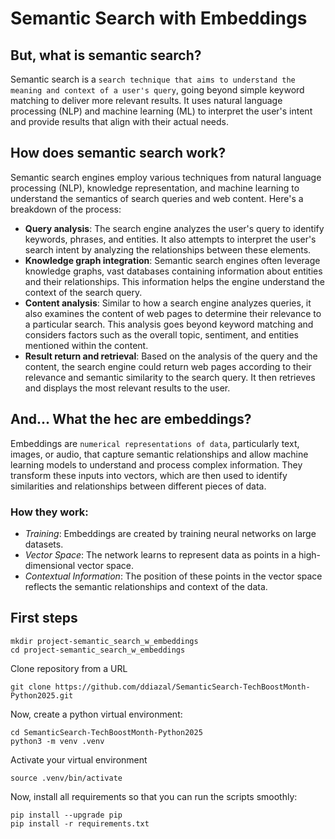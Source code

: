 # Semantic Search with Embeddings
## But, what is semantic search?
Semantic search is a `search technique that aims to understand the meaning and context of a user's query`, going beyond simple keyword matching to deliver more relevant results. It uses natural language processing (NLP) and machine learning (ML) to interpret the user's intent and provide results that align with their actual needs. 

## How does semantic search work?
Semantic search engines employ various techniques from natural language processing (NLP), knowledge representation, and machine learning to understand the semantics of search queries and web content. Here's a breakdown of the process:

* **Query analysis**: The search engine analyzes the user's query to identify keywords, phrases, and entities. It also attempts to interpret the user's search intent by analyzing the relationships between these elements.
* **Knowledge graph integration**: Semantic search engines often leverage knowledge graphs, vast databases containing information about entities and their relationships. This information helps the engine understand the context of the search query.
* **Content analysis**: Similar to how a search engine analyzes queries, it also examines the content of web pages to determine their relevance to a particular search. This analysis goes beyond keyword matching and considers factors such as the overall topic, sentiment, and entities mentioned within the content.
* **Result return and retrieval**: Based on the analysis of the query and the content, the search engine could return  web pages according to their relevance and semantic similarity to the search query. It then retrieves and displays the most relevant results to the user.

## And... What the hec are embeddings?
Embeddings are `numerical representations of data`, particularly text, images, or audio, that capture semantic relationships and allow machine learning models to understand and process complex information. They transform these inputs into vectors, which are then used to identify similarities and relationships between different pieces of data. 

### How they work:
* _Training_: Embeddings are created by training neural networks on large datasets. 
* _Vector Space_: The network learns to represent data as points in a high-dimensional vector space. 
* _Contextual Information_: The position of these points in the vector space reflects the semantic relationships and context of the data. 

## First steps
```shell
mkdir project-semantic_search_w_embeddings
cd project-semantic_search_w_embeddings
```
Clone repository from a URL
```shell
git clone https://github.com/ddiazal/SemanticSearch-TechBoostMonth-Python2025.git
```
Now, create a python virtual environment:
```shell
cd SemanticSearch-TechBoostMonth-Python2025
python3 -m venv .venv
```
Activate your virtual environment
 ```shell
source .venv/bin/activate
```
Now, install all requirements so that you can run the scripts smoothly:
```shell
pip install --upgrade pip
pip install -r requirements.txt
```